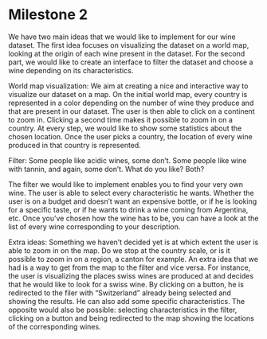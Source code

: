 # Milestone 2
We have two main ideas that we would like to implement for our wine dataset. The first idea focuses on visualizing the dataset on a world map, looking at the origin of each wine present in the dataset. For the second part, we would like to create an interface to filter the dataset and choose a wine depending on its characteristics.

World map visualization:
We aim at creating a nice and interactive way to visualize our dataset on a map. On the initial world map, every country is represented in a color depending on the number of wine they produce and that are present in our dataset. The user is then able to click on a continent to zoom in. Clicking a second time makes it possible to zoom in on a country. At every step, we would like to show some statistics about the chosen location. Once the user picks a country, the location of every wine produced in that country is represented.

Filter:
Some people like acidic wines, some don’t. Some people like wine with tannin, and again, some don’t. What do you like? Both?

The filter we would like to implement enables you to find your very own wine. The user is able to select every characteristic he wants. Whether the user is on a budget and doesn’t want an expensive bottle, or if he is looking for a specific taste, or if he wants to drink a wine coming from Argentina, etc. Once you’ve chosen how the wine has to be, you can have a look at the list of every wine corresponding to your description.

Extra ideas:
Something we haven’t decided yet is at which extent the user is able to zoom in on the map. Do we stop at the country scale, or is it possible to zoom in on a region, a canton for example.
An extra idea that we had is a way to get from the map to the filter and vice versa. For instance, the user is visualizing the places swiss wines are produced at and decides that he would like to look for a swiss wine. By clicking on a button, he is redirected to the filer with “Switzerland” already being selected and showing the results. He can also add some specific characteristics. The opposite would also be possible: selecting characteristics in the filter, clicking on a button and being redirected to the map showing the locations of the corresponding wines.
